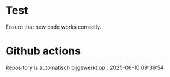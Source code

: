 # Test

Ensure that new code works correctly.


# Github actions
Repository is automatisch bijgewerkt op : 2025-06-10 09:36:54
